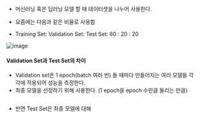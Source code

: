 


- 머신러닝 혹은 딥러닝 모델 할 때 데이터셋을 나누어 사용한다.
- 요즘에는 다음과 같은 비율로 사용함

- Training Set: Validation Set: Test Set: 60 : 20 : 20

![image](https://github.com/sandartchip/TIL/assets/15938354/ad9f9ae8-e725-43bf-a256-7af07a6b0b84)


#### Validation Set과 Test Set의 차이

- Validation set은 1 epoch(batch 여러 번) 돌 때마다 만들어지는 여러 모델들 각각에 적용되어 성능을 측정한다.
- 최종 모델을 선정하기 위해 사용한다. (1 epoch을 epoch 수만큼 돌리는 만큼)

```python

```

- 반면 Test Set은 최종 모델에 대해 
